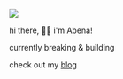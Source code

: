 
![](https://komarev.com/ghpvc/?username=abena07&color=blueviolet)
 
hi there, 👋🏿 i'm Abena!

currently breaking & building

check out my [blog](https://abenabennett.bearblog.dev/blog/)




